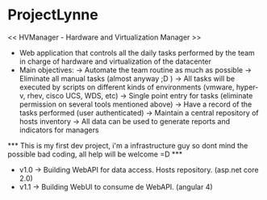 # ProjectLynne
<< HVManager - Hardware and Virtualization Manager >>

- Web application that controls all the daily tasks performed by the team in charge of hardware and virtualization of the datacenter
- Main objectives: 
    -> Automate the team routine as much as possible 
    -> Eliminate all manual tasks (almost anyway ;D ) 
    -> All tasks will be executed by scripts on different kinds of environments (vmware, hyper-v, rhev, cisco UCS, WDS, etc) 
    -> Single point entry for tasks (eliminate permission on several tools mentioned above) 
    -> Have a record of the tasks performed (user authenticated) 
    -> Maintain a central repository of hosts inventory 
    -> All data can be used to generate reports and indicators for managers


*** This is my first dev project, i'm a infrastructure guy so dont mind the possible bad coding, all help will be welcome =D ***


- v1.0 -> Building WebAPI for data access. Hosts repository. (asp.net core 2.0)
- v1.1 -> Building WebUI to consume de WebAPI. (angular 4) 
